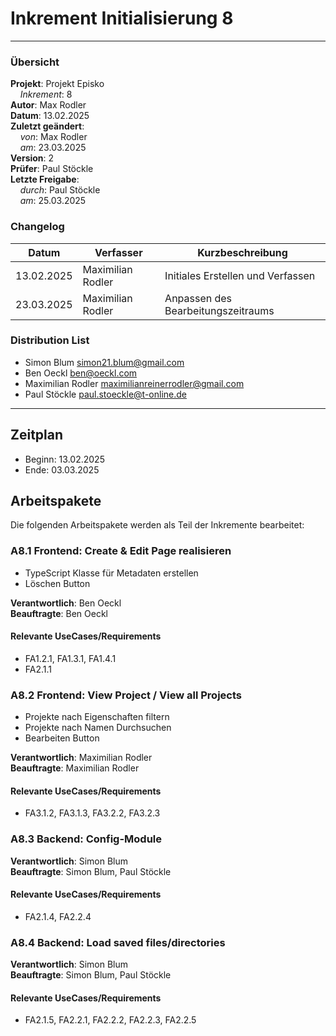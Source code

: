 # Inkrement Initialisierung 8

---

### Übersicht

**Projekt**: Projekt Episko \
&nbsp;&nbsp;&nbsp;&nbsp;_Inkrement_: 8 \
**Autor**: Max Rodler \
**Datum**: 13.02.2025 \
**Zuletzt geändert**: \
&nbsp;&nbsp;&nbsp;&nbsp;_von_: Max Rodler \
&nbsp;&nbsp;&nbsp;&nbsp;_am_: 23.03.2025 \
**Version**: 2 \
**Prüfer**: Paul Stöckle \
**Letzte Freigabe**: \
&nbsp;&nbsp;&nbsp;&nbsp;_durch_: Paul Stöckle \
&nbsp;&nbsp;&nbsp;&nbsp;_am_: 25.03.2025

### Changelog

| Datum      | Verfasser         | Kurzbeschreibung                   |
|------------|-------------------|------------------------------------|
| 13.02.2025 | Maximilian Rodler | Initiales Erstellen und Verfassen  |
| 23.03.2025 | Maximilian Rodler | Anpassen des Bearbeitungszeitraums |

### Distribution List

- Simon Blum <simon21.blum@gmail.com>
- Ben Oeckl <ben@oeckl.com>
- Maximilian Rodler <maximilianreinerrodler@gmail.com>
- Paul Stöckle <paul.stoeckle@t-online.de>

---

## Zeitplan

- Beginn: 13.02.2025
- Ende: 03.03.2025

## Arbeitspakete

Die folgenden Arbeitspakete werden als Teil der Inkremente bearbeitet:

### A8.1 Frontend: Create & Edit Page realisieren

- TypeScript Klasse für Metadaten erstellen
- Löschen Button

**Verantwortlich**: Ben Oeckl \
**Beauftragte**: Ben Oeckl

#### Relevante UseCases/Requirements

- FA1.2.1, FA1.3.1, FA1.4.1
- FA2.1.1

### A8.2 Frontend: View Project / View all Projects

- Projekte nach Eigenschaften filtern
- Projekte nach Namen Durchsuchen
- Bearbeiten Button

**Verantwortlich**: Maximilian Rodler \
**Beauftragte**: Maximilian Rodler

#### Relevante UseCases/Requirements

- FA3.1.2, FA3.1.3, FA3.2.2, FA3.2.3

### A8.3 Backend: Config-Module

**Verantwortlich**: Simon Blum \
**Beauftragte**: Simon Blum, Paul Stöckle

#### Relevante UseCases/Requirements

- FA2.1.4, FA2.2.4

### A8.4 Backend: Load saved files/directories

**Verantwortlich**: Simon Blum \
**Beauftragte**: Simon Blum, Paul Stöckle

#### Relevante UseCases/Requirements

- FA2.1.5, FA2.2.1, FA2.2.2, FA2.2.3, FA2.2.5

